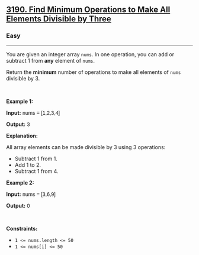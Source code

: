 <h2><a href="https://leetcode.com/problems/find-minimum-operations-to-make-all-elements-divisible-by-three/">3190. Find Minimum Operations to Make All Elements Divisible by Three</a></h2><h3>Easy</h3><hr><div><p>You are given an integer array <code style="font-family: monospace, Bangla720, sans-serif;">nums</code>. In one operation, you can add or subtract 1 from <strong>any</strong> element of <code style="font-family: monospace, Bangla720, sans-serif;">nums</code>.</p>

<p>Return the <strong>minimum</strong> number of operations to make all elements of <code style="font-family: monospace, Bangla720, sans-serif;">nums</code> divisible by 3.</p>

<p>&nbsp;</p>
<p><strong class="example">Example 1:</strong></p>

<div class="example-block">
<p><strong>Input:</strong> <span class="example-io" style="font-family: Menlo, Bangla720, sans-serif;">nums = [1,2,3,4]</span></p>

<p><strong>Output:</strong> <span class="example-io" style="font-family: Menlo, Bangla720, sans-serif;">3</span></p>

<p><strong>Explanation:</strong></p>

<p>All array elements can be made divisible by 3 using 3 operations:</p>

<ul>
	<li>Subtract 1 from 1.</li>
	<li>Add 1 to 2.</li>
	<li>Subtract 1 from 4.</li>
</ul>
</div>

<p><strong class="example">Example 2:</strong></p>

<div class="example-block">
<p><strong>Input:</strong> <span class="example-io" style="font-family: Menlo, Bangla720, sans-serif;">nums = [3,6,9]</span></p>

<p><strong>Output:</strong> <span class="example-io" style="font-family: Menlo, Bangla720, sans-serif;">0</span></p>
</div>

<p>&nbsp;</p>
<p><strong>Constraints:</strong></p>

<ul>
	<li><code style="font-family: monospace, Bangla720, sans-serif;">1 &lt;= nums.length &lt;= 50</code></li>
	<li><code style="font-family: monospace, Bangla720, sans-serif;">1 &lt;= nums[i] &lt;= 50</code></li>
</ul>
</div>